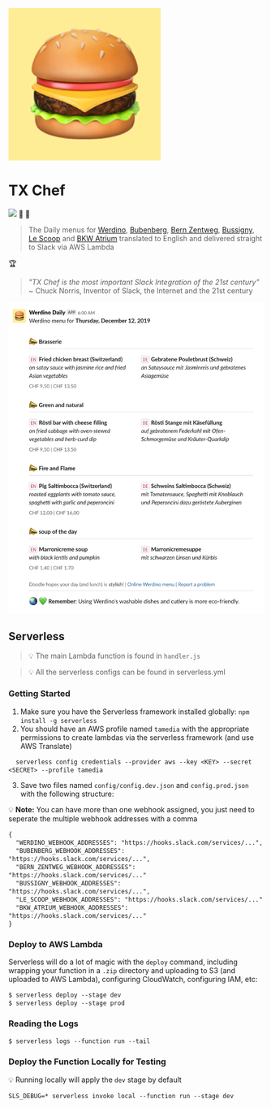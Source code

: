 ![](media/hamburger300x300.png)

# TX Chef

![](https://github.com/tamediadigital/tx-chef/workflows/build/badge.svg) :pizza: :hamburger: 

> The Daily menus for [Werdino](https://clients.eurest.ch/de/tamediazuerich/menu), [Bubenberg](https://clients.eurest.ch/dzz/de/Bubenberg), [Bern Zentweg](https://www.eurest.ch/dzb), [Bussigny](https://www.eurest.ch/cil), [Le Scoop](https://www.eurest.ch/tamedia-lausanne) and [BKW Atrium](https://bkw-bern.sv-restaurant.ch/de/menuplan) translated to English and delivered straight to Slack via AWS Lambda


:trophy:

> _"TX Chef is the most important Slack Integration of the 21st century"_   
~ Chuck Norris, Inventor of Slack, the Internet and the 21st century

![](media/screenshot.png)

## Serverless

> :bulb: The main Lambda function is found in `handler.js`

> :bulb: All the serverless configs can be found in serverless.yml

### Getting Started

1. Make sure you have the Serverless framework installed globally: `npm install -g serverless`
2. You should have an AWS profile named `tamedia` with the appropriate permissions to create lambdas via the serverless framework (and use AWS Translate)
```
  serverless config credentials --provider aws --key <KEY> --secret <SECRET> --profile tamedia
```
3. Save two files named `config/config.dev.json` and `config.prod.json` with the following structure:

:bulb: **Note:** You can have more than one webhook assigned, you just need to seperate the multiple webhook addresses with a comma

```
{
  "WERDINO_WEBHOOK_ADDRESSES": "https://hooks.slack.com/services/...",
  "BUBENBERG_WEBHOOK_ADDRESSES": "https://hooks.slack.com/services/...",
  "BERN_ZENTWEG_WEBHOOK_ADDRESSES": "https://hooks.slack.com/services/..."
  "BUSSIGNY_WEBHOOK_ADDRESSES": "https://hooks.slack.com/services/...",
  "LE_SCOOP_WEBHOOK_ADDRESSES": "https://hooks.slack.com/services/..."
  "BKW_ATRIUM_WEBHOOK_ADDRESSES": "https://hooks.slack.com/services/..."
}
```

### Deploy to AWS Lambda

Serverless will do a lot of magic with the `deploy` command, including wrapping your function in a `.zip` directory and uploading to S3 (and uploaded to AWS Lambda), configuring CloudWatch, configuring IAM, etc:

```
$ serverless deploy --stage dev
$ serverless deploy --stage prod
```

### Reading the Logs

```
$ serverless logs --function run --tail
```

### Deploy the Function Locally for Testing

:bulb: Running locally will apply the `dev` stage by default
```
SLS_DEBUG=* serverless invoke local --function run --stage dev
```


